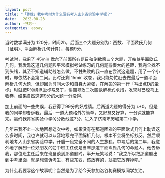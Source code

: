 ```yaml
---
layout: post
title: "「转载」我中考时为什么没有考入山东省实验中学呢？"
date:   2022-08-23
author: —扶苏—-
categories: essay
---
```


当时数学满分为 120分，时间2h，后面三个大题分别为：西数、平面欧氏几何（证明）、平面解析几何计算），每题9分。

考试时，我用了 45min 做完了前面所有题目和倒数第三个大题，开始做平面欧氏几何。我发现这道几何题和平常模拟考试练习的几何题有很大的差距，我完全找不到头绪，其至不知道辅助线怎么做。不甘失败的我一直在尝试这道题，用了一个小时，却依然不会第二问。此时还剩 15min 收卷，我只能勿忙赶去做最后一道平面解析几何大题．但却因为时间大少和自身大紧张，在解答的第一行「写出点D的坐标」时就把D的横纵坐标写反了，讲而导致二次函数解析式求措，发现时已经马上收卷，结果自然这道9分的大题一分没得。

加上前面的一些失误，我获得了99分的好成绩。后两道大题的得分为 4+0。但是我的同学却告诉我，最后-
一道大题格外的简单，又好想又好算，十分钟就能算完。最终我离省实验中学的分数线差7分，进入了济南市历城第二中学。

几年来我不止一次地回想这次中考，如果没有在那道困难的平面欧式几何上耽误这么多时间，我也许就可以从容地写完平面解析几何，根本不会将坐标抄反。然后顺利地考入山东省实验中学，开启一段完全不同的人生旅程。中考后的第二年，我意外地了解到一位好朋友的初中班主任便是当年那道平面欧氏几何的命题人。他告诉我，那位班主任后来在班里谈到那道题时，半开玩笑地说：“我之所以把那道题出到中考里面，就是想告诉考生，有些东西，该放弃的，就把它放弃掉吧。”

为什么我要写这个故事呢？当然是为了给今天参加洛谷初赛模拟同学加油。